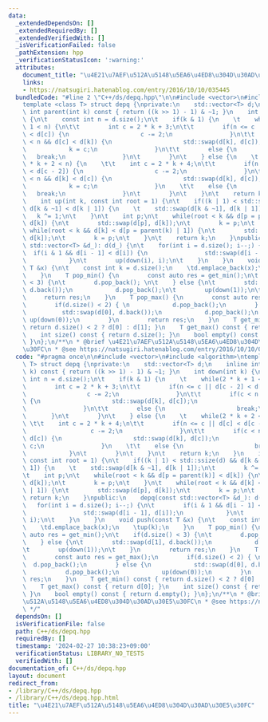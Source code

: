 ```yaml
---
data:
  _extendedDependsOn: []
  _extendedRequiredBy: []
  _extendedVerifiedWith: []
  _isVerificationFailed: false
  _pathExtension: hpp
  _verificationStatusIcon: ':warning:'
  attributes:
    document_title: "\u4E21\u7AEF\u512A\u5148\u5EA6\u4ED8\u304D\u30AD\u30E5\u30FC"
    links:
    - https://natsugiri.hatenablog.com/entry/2016/10/10/035445
  bundledCode: "#line 2 \"C++/ds/depq.hpp\"\n\n#include <vector>\n#include <algorithm>\n\
    template <class T> struct depq {\nprivate:\n    std::vector<T> d;\n    inline\
    \ int parent(int k) const { return ((k >> 1) - 1) & ~1; }\n    int down(int k)\
    \ {\n\t    const int n = d.size();\n\t    if(k & 1) {\n    \t    while(2 * k +\
    \ 1 < n) {\n\t\t        int c = 2 * k + 3;\n\t\t        if(n <= c || d[c - 2]\
    \ < d[c]) {\n                    c -= 2;\n                }\n\t\t        if(c\
    \ < n && d[c] < d[k]) {\n                    std::swap(d[k], d[c]);\n        \
    \            k = c;\n                }\n\t\t        else {\n                 \
    \   break;\n                }\n\t        }\n\t    } else {\n    \t    while(2\
    \ * k + 2 < n) {\n    \t\t    int c = 2 * k + 4;\n\t\t        if(n <= c || d[c]\
    \ < d[c - 2]) {\n                    c -= 2;\n                }\n\t\t        if(c\
    \ < n && d[k] < d[c]) {\n                    std::swap(d[k], d[c]);\n        \
    \            k = c;\n                }\n    \t\t    else {\n                 \
    \   break;\n                }\n\t        }\n\t    }\n\t    return k;\n    }\n\
    \    int up(int k, const int root = 1) {\n\t    if((k | 1) < std::ssize(d) &&\
    \ d[k & ~1] < d[k | 1]) {\n    \t    std::swap(d[k & ~1], d[k | 1]);\n\t     \
    \   k ^= 1;\n\t    }\n\t    int p;\n\t    while(root < k && d[p = parent(k)] <\
    \ d[k]) {\n\t        std::swap(d[p], d[k]);\n\t        k = p;\n\t    }\n\t   \
    \ while(root < k && d[k] < d[p = parent(k) | 1]) {\n\t        std::swap(d[p],\
    \ d[k]);\n\t        k = p;\n\t    }\n\t    return k;\n    }\npublic:\n    depq(const\
    \ std::vector<T> &d_): d(d_) {\n\t    for(int i = d.size(); i--;) {\n\t      \
    \  if(i & 1 && d[i - 1] < d[i]) {\n                std::swap(d[i - 1], d[i]);\n\
    \            }\n\t        up(down(i), i);\n\t    }\n    }\n    void push(const\
    \ T &x) {\n\t    const int k = d.size();\n    \td.emplace_back(x);\n    \tup(k);\n\
    \    }\n    T pop_min() {\n        const auto res = get_min();\n\t    if(d.size()\
    \ < 3) {\n\t        d.pop_back(); \n\t    } else {\n\t        std::swap(d[1],\
    \ d.back());\n            d.pop_back();\n\t        up(down(1));\n\t    }\n   \
    \     return res;\n    }\n    T pop_max() {\n        const auto res = get_max();\n\
    \        if(d.size() < 2) { \n            d.pop_back();\n        } else {\n  \
    \          std::swap(d[0], d.back());\n            d.pop_back();\n           \
    \ up(down(0));\n        }\n        return res;\n    }\n    T get_min() const {\
    \ return d.size() < 2 ? d[0] : d[1]; }\n    T get_max() const { return d[0]; }\n\
    \    int size() const { return d.size(); }\n    bool empty() const { return d.empty();\
    \ }\n};\n/**\n * @brief \u4E21\u7AEF\u512A\u5148\u5EA6\u4ED8\u304D\u30AD\u30E5\
    \u30FC\n * @see https://natsugiri.hatenablog.com/entry/2016/10/10/035445\n */\n"
  code: "#pragma once\n\n#include <vector>\n#include <algorithm>\ntemplate <class\
    \ T> struct depq {\nprivate:\n    std::vector<T> d;\n    inline int parent(int\
    \ k) const { return ((k >> 1) - 1) & ~1; }\n    int down(int k) {\n\t    const\
    \ int n = d.size();\n\t    if(k & 1) {\n    \t    while(2 * k + 1 < n) {\n\t\t\
    \        int c = 2 * k + 3;\n\t\t        if(n <= c || d[c - 2] < d[c]) {\n   \
    \                 c -= 2;\n                }\n\t\t        if(c < n && d[c] < d[k])\
    \ {\n                    std::swap(d[k], d[c]);\n                    k = c;\n\
    \                }\n\t\t        else {\n                    break;\n         \
    \       }\n\t        }\n\t    } else {\n    \t    while(2 * k + 2 < n) {\n   \
    \ \t\t    int c = 2 * k + 4;\n\t\t        if(n <= c || d[c] < d[c - 2]) {\n  \
    \                  c -= 2;\n                }\n\t\t        if(c < n && d[k] <\
    \ d[c]) {\n                    std::swap(d[k], d[c]);\n                    k =\
    \ c;\n                }\n    \t\t    else {\n                    break;\n    \
    \            }\n\t        }\n\t    }\n\t    return k;\n    }\n    int up(int k,\
    \ const int root = 1) {\n\t    if((k | 1) < std::ssize(d) && d[k & ~1] < d[k |\
    \ 1]) {\n    \t    std::swap(d[k & ~1], d[k | 1]);\n\t        k ^= 1;\n\t    }\n\
    \t    int p;\n\t    while(root < k && d[p = parent(k)] < d[k]) {\n\t        std::swap(d[p],\
    \ d[k]);\n\t        k = p;\n\t    }\n\t    while(root < k && d[k] < d[p = parent(k)\
    \ | 1]) {\n\t        std::swap(d[p], d[k]);\n\t        k = p;\n\t    }\n\t   \
    \ return k;\n    }\npublic:\n    depq(const std::vector<T> &d_): d(d_) {\n\t \
    \   for(int i = d.size(); i--;) {\n\t        if(i & 1 && d[i - 1] < d[i]) {\n\
    \                std::swap(d[i - 1], d[i]);\n            }\n\t        up(down(i),\
    \ i);\n\t    }\n    }\n    void push(const T &x) {\n\t    const int k = d.size();\n\
    \    \td.emplace_back(x);\n    \tup(k);\n    }\n    T pop_min() {\n        const\
    \ auto res = get_min();\n\t    if(d.size() < 3) {\n\t        d.pop_back(); \n\t\
    \    } else {\n\t        std::swap(d[1], d.back());\n            d.pop_back();\n\
    \t        up(down(1));\n\t    }\n        return res;\n    }\n    T pop_max() {\n\
    \        const auto res = get_max();\n        if(d.size() < 2) { \n          \
    \  d.pop_back();\n        } else {\n            std::swap(d[0], d.back());\n \
    \           d.pop_back();\n            up(down(0));\n        }\n        return\
    \ res;\n    }\n    T get_min() const { return d.size() < 2 ? d[0] : d[1]; }\n\
    \    T get_max() const { return d[0]; }\n    int size() const { return d.size();\
    \ }\n    bool empty() const { return d.empty(); }\n};\n/**\n * @brief \u4E21\u7AEF\
    \u512A\u5148\u5EA6\u4ED8\u304D\u30AD\u30E5\u30FC\n * @see https://natsugiri.hatenablog.com/entry/2016/10/10/035445\n\
    \ */"
  dependsOn: []
  isVerificationFile: false
  path: C++/ds/depq.hpp
  requiredBy: []
  timestamp: '2024-02-27 10:38:23+09:00'
  verificationStatus: LIBRARY_NO_TESTS
  verifiedWith: []
documentation_of: C++/ds/depq.hpp
layout: document
redirect_from:
- /library/C++/ds/depq.hpp
- /library/C++/ds/depq.hpp.html
title: "\u4E21\u7AEF\u512A\u5148\u5EA6\u4ED8\u304D\u30AD\u30E5\u30FC"
---
```


